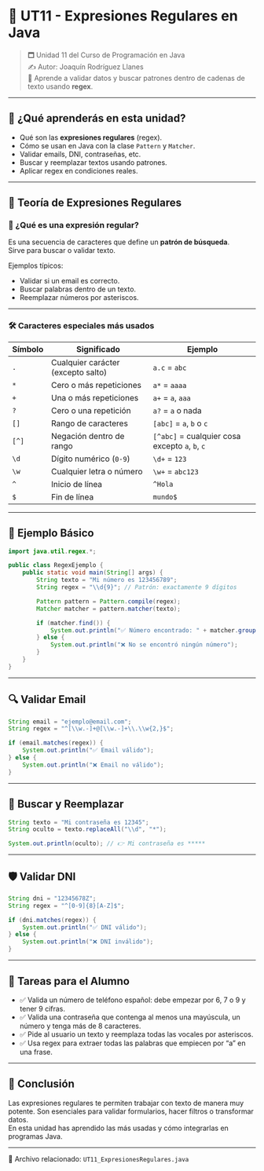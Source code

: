 # 📘 UT11 - Expresiones Regulares en Java

> 🗖 Unidad 11 del Curso de Programación en Java  
> ✍️ Autor: Joaquín Rodríguez Llanes  
> 🔹 Aprende a validar datos y buscar patrones dentro de cadenas de texto usando **regex**.

---

## 🌟 ¿Qué aprenderás en esta unidad?

- Qué son las **expresiones regulares** (regex).
- Cómo se usan en Java con la clase `Pattern` y `Matcher`.
- Validar emails, DNI, contraseñas, etc.
- Buscar y reemplazar textos usando patrones.
- Aplicar regex en condiciones reales.

---

## 🧪 Teoría de Expresiones Regulares

### 🔹 ¿Qué es una expresión regular?

Es una secuencia de caracteres que define un **patrón de búsqueda**.  
Sirve para buscar o validar texto.

Ejemplos típicos:
- Validar si un email es correcto.
- Buscar palabras dentro de un texto.
- Reemplazar números por asteriscos.

---

### 🛠 Caracteres especiales más usados

| Símbolo | Significado                       | Ejemplo        |
|---------|-----------------------------------|----------------|
| `.`     | Cualquier carácter (excepto salto)| `a.c` = `abc`  |
| `*`     | Cero o más repeticiones           | `a*` = `aaaa`  |
| `+`     | Una o más repeticiones            | `a+` = `a`, `aaa` |
| `?`     | Cero o una repetición             | `a?` = `a` o nada |
| `[]`    | Rango de caracteres               | `[abc]` = `a`, `b` o `c` |
| `[^]`   | Negación dentro de rango          | `[^abc]` = cualquier cosa excepto `a`, `b`, `c` |
| `\d`   | Dígito numérico (`0-9`)           | `\d+` = `123` |
| `\w`   | Cualquier letra o número          | `\w+` = `abc123` |
| `^`     | Inicio de línea                   | `^Hola`        |
| `$`     | Fin de línea                      | `mundo$`       |

---

## 🧲 Ejemplo Básico

```java
import java.util.regex.*;

public class RegexEjemplo {
    public static void main(String[] args) {
        String texto = "Mi número es 123456789";
        String regex = "\\d{9}"; // Patrón: exactamente 9 dígitos

        Pattern pattern = Pattern.compile(regex);
        Matcher matcher = pattern.matcher(texto);

        if (matcher.find()) {
            System.out.println("✅ Número encontrado: " + matcher.group());
        } else {
            System.out.println("❌ No se encontró ningún número");
        }
    }
}
```

---

## 🔍 Validar Email

```java
String email = "ejemplo@email.com";
String regex = "^[\\w.-]+@[\\w.-]+\\.\\w{2,}$";

if (email.matches(regex)) {
    System.out.println("✅ Email válido");
} else {
    System.out.println("❌ Email no válido");
}
```

---

## 🔄 Buscar y Reemplazar

```java
String texto = "Mi contraseña es 12345";
String oculto = texto.replaceAll("\\d", "*");

System.out.println(oculto); // 👉 Mi contraseña es *****
```

---

## 🛡 Validar DNI

```java
String dni = "12345678Z";
String regex = "^[0-9]{8}[A-Z]$";

if (dni.matches(regex)) {
    System.out.println("✅ DNI válido");
} else {
    System.out.println("❌ DNI inválido");
}
```

---

## 🎯 Tareas para el Alumno

- ✅ Valida un número de teléfono español: debe empezar por 6, 7 o 9 y tener 9 cifras.
- ✅ Valida una contraseña que contenga al menos una mayúscula, un número y tenga más de 8 caracteres.
- ✅ Pide al usuario un texto y reemplaza todas las vocales por asteriscos.
- ✅ Usa regex para extraer todas las palabras que empiecen por “a” en una frase.

---

## 📌 Conclusión

Las expresiones regulares te permiten trabajar con texto de manera muy potente. Son esenciales para validar formularios, hacer filtros o transformar datos.  
En esta unidad has aprendido las más usadas y cómo integrarlas en programas Java.

---

📁 Archivo relacionado: `UT11_ExpresionesRegulares.java`

